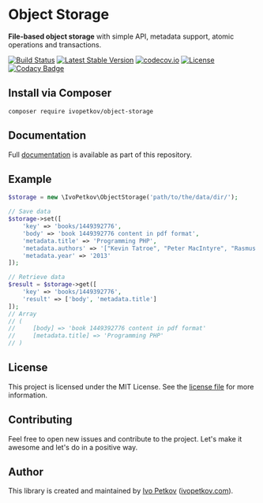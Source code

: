 # Object Storage

**File-based object storage** with simple API, metadata support, atomic operations and transactions.

[![Build Status](https://travis-ci.org/ivopetkov/object-storage.svg)](https://travis-ci.org/ivopetkov/object-storage)
[![Latest Stable Version](https://poser.pugx.org/ivopetkov/object-storage/v/stable)](https://packagist.org/packages/ivopetkov/object-storage)
[![codecov.io](https://codecov.io/github/ivopetkov/object-storage/coverage.svg?branch=master)](https://codecov.io/github/ivopetkov/object-storage?branch=master)
[![License](https://poser.pugx.org/ivopetkov/object-storage/license)](https://packagist.org/packages/ivopetkov/object-storage)
[![Codacy Badge](https://api.codacy.com/project/badge/Grade/c9ad5d49897f4c209236225b7d0c1c1c)](https://www.codacy.com/app/ivo_2/object-storage)

## Install via Composer

```shell
composer require ivopetkov/object-storage
```

## Documentation

Full [documentation](https://github.com/ivopetkov/object-storage/blob/master/docs/markdown/index.md) is available as part of this repository.

## Example

```php
$storage = new \IvoPetkov\ObjectStorage('path/to/the/data/dir/');

// Save data
$storage->set([
    'key' => 'books/1449392776',
    'body' => 'book 1449392776 content in pdf format',
    'metadata.title' => 'Programming PHP',
    'metadata.authors' => '["Kevin Tatroe", "Peter MacIntyre", "Rasmus Lerdorf"]',
    'metadata.year' => '2013'
]);

// Retrieve data
$result = $storage->get([
    'key' => 'books/1449392776',
    'result' => ['body', 'metadata.title']
]);
// Array
// (
//     [body] => 'book 1449392776 content in pdf format'
//     [metadata.title] => 'Programming PHP'
// )
```

## License
This project is licensed under the MIT License. See the [license file](https://github.com/ivopetkov/object-storage/blob/master/LICENSE) for more information.

## Contributing
Feel free to open new issues and contribute to the project. Let's make it awesome and let's do in a positive way.

## Author
This library is created and maintained by [Ivo Petkov](https://github.com/ivopetkov/) ([ivopetkov.com](https://ivopetkov.com)).
